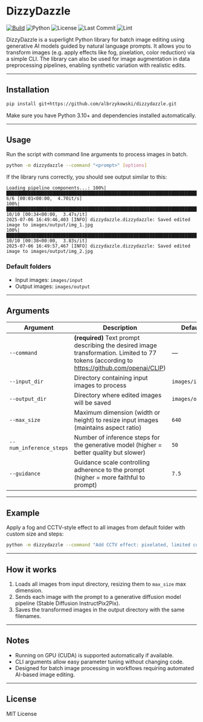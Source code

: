 
# DizzyDazzle

[![Build](https://github.com/albrzykowski/dizzydazzle/actions/workflows/tests.yml/badge.svg)](https://github.com/albrzykowski/dizzydazzle/actions/workflows/tests.yml)
![Python](https://img.shields.io/badge/python-3.10+-blue)
![License](https://img.shields.io/github/license/albrzykowski/dizzydazzle)
![Last Commit](https://img.shields.io/github/last-commit/albrzykowski/dizzydazzle)
![Lint](https://img.shields.io/badge/linting-ruff-blue)

DizzyDazzle is a superlight  Python library for batch image editing using generative AI models guided by natural language prompts. It allows you to transform images (e.g. apply effects like fog, pixelation, color reduction) via a simple CLI. The library can also be used for image augmentation in data preprocessing pipelines, enabling synthetic variation with realistic edits.

---

## Installation

```bash
pip install git+https://github.com/albrzykowski/dizzydazzle.git
```

Make sure you have Python 3.10+ and dependencies installed automatically.

---

## Usage

Run the script with command line arguments to process images in batch.

```bash
python -m dizzydazzle --command "<prompt>" [options]
```

If the library runs correctly, you should see output similar to this:

```
Loading pipeline components...: 100%|███████████████████████████████████████████████████████████████████████████| 6/6 [00:01<00:00,  4.70it/s]
100%|█████████████████████████████████████████████████████████████████████████████████████████████████████████| 10/10 [00:34<00:00,  3.47s/it]
2025-07-06 16:49:46,403 [INFO] dizzydazzle.dizzydazzle: Saved edited image to images/output/img_1.jpg
100%|█████████████████████████████████████████████████████████████████████████████████████████████████████████| 10/10 [00:38<00:00,  3.83s/it]
2025-07-06 16:49:57,467 [INFO] dizzydazzle.dizzydazzle: Saved edited image to images/output/img_2.jpg
```


### Default folders

- Input images: `images/input`  
- Output images: `images/output`

---

## Arguments

| Argument                | Description                                                                                  | Default                                                           |
|-------------------------|----------------------------------------------------------------------------------------------|-------------------------------------------------------------------|
| `--command`             | **(required)** Text prompt describing the desired image transformation. Limited to 77 tokens (according to https://github.com/openai/CLIP) | —                   |
| `--input_dir`           | Directory containing input images to process                                                                                               | `images/input`      |
| `--output_dir`          | Directory where edited images will be saved                                                                                                | `images/output`     |
| `--max_size`            | Maximum dimension (width or height) to resize input images (maintains aspect ratio)                                                        | `640`               |
| `--num_inference_steps` | Number of inference steps for the generative model (higher = better quality but slower)                                                    | `50`                |
| `--guidance`            | Guidance scale controlling adherence to the prompt (higher = more faithful to prompt)                                                      | `7.5`               |

---

## Example

Apply a fog and CCTV-style effect to all images from default folder with custom size and steps:

```bash
python -m dizzydazzle --command "Add CCTV effect: pixelated, limited colors" --max_size 300 --num_inference_steps 30 --guidance 8
```

---

## How it works

1. Loads all images from input directory, resizing them to `max_size` max dimension.  
2. Sends each image with the prompt to a generative diffusion model pipeline (Stable Diffusion InstructPix2Pix).  
3. Saves the transformed images in the output directory with the same filenames.

---

## Notes

- Running on GPU (CUDA) is supported automatically if available.  
- CLI arguments allow easy parameter tuning without changing code.  
- Designed for batch image processing in workflows requiring automated AI-based image editing.

---

## License

MIT License